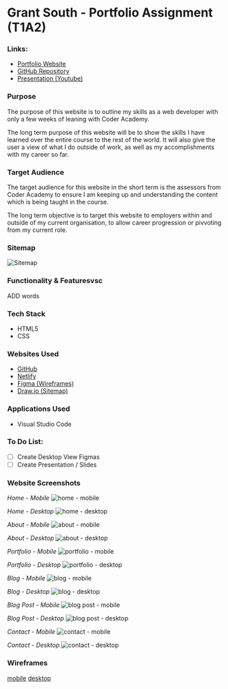 # Grant South - Portfolio Assignment (T1A2)

### Links:
- [Portfolio Website](https://grant-south.au)
- [GitHub Repository](https://github.com/grants77/T1A2)
- [Presentation (Youtube)](https://youtu.be/)

### Purpose
The purpose of this website is to outline my skills as a web developer with only a few weeks of leaning with Coder Academy.

The long term purpose of this website will be to show the skills I have learned over the entire course to the rest of the world. It will also give the user a view of what I do outside of work, as well as my accomplishments with my career so far.

### Target Audience
The target audience for this website in the short term is the assessors from Coder Academy to ensure I am keeping up and understanding the content which is being taught in the course.

The long term objective is to target this website to employers within and outside of my current organisation, to allow career progression or pivvoting from my current role.

### Sitemap
![Sitemap](/docs/Sitemap.gif)

### Functionality & Featuresvsc
ADD words

### Tech Stack
- HTML5
- CSS

### Websites Used
- [GitHub](https://github.com)
- [Netlify](https://netlify.com)
- [Figma (Wireframes)](https://figma.com)
- [Draw.io (Sitemap)](https://draw.io)

### Applications Used
- Visual Studio Code

### To Do List:
- [ ] Create Desktop View Figmas
- [ ] Create Presentation / Slides

### Website Screenshots

_Home - Mobile_
![home - mobile](/docs/screenshots/m-home.PNG)

_Home - Desktop_
![home - desktop](/docs/screenshots/d-)

_About - Mobile_
![about - mobile](/docs/screenshots/m-about.PNG)

_About - Desktop_
![about - desktop](/docs/screenshots/d-)

_Portfolio - Mobile_
![portfolio - mobile](/docs/screenshots/m-portfolio.PNG)

_Portfolio - Desktop_
![portfolio - desktop](/docs/screenshots/d-)

_Blog - Mobile_
![blog - mobile](/docs/screenshots/m-blog.PNG)

_Blog - Desktop_
![blog - desktop](/docs/screenshots/d-)

_Blog Post - Mobile_
![blog post - mobile](/docs/screenshots/m-blogpost.PNG)

_Blog Post - Desktop_
![blog post - desktop](/docs/screenshots/d-)

_Contact - Mobile_
![contact - mobile](/docs/screenshots/m-contact.PNG)

_Contact - Desktop_
![contact - desktop](/docs/screenshots/d-)

### Wireframes

[mobile]()
[desktop]()
